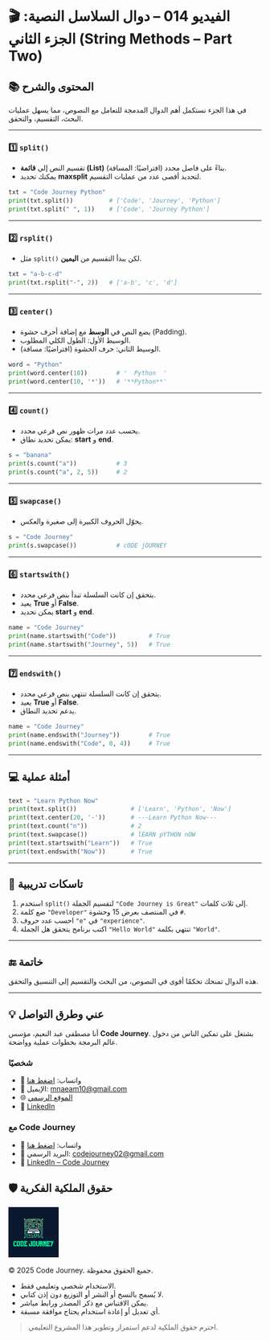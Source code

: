 
# 🎬 الفيديو 014 – دوال السلاسل النصية: الجزء الثاني (String Methods – Part Two)

## 📚 المحتوى والشرح
في هذا الجزء نستكمل أهم الدوال المدمجة للتعامل مع النصوص، مما يسهل عمليات البحث، التقسيم، والتحقق.

---

### 1️⃣ `split()`
- تقسيم النص إلى **قائمة (List)** بناءً على فاصل محدد (افتراضيًا: المسافة).
- يمكنك تحديد **maxsplit** لتحديد أقصى عدد من عمليات التقسيم.

```python
txt = "Code Journey Python"
print(txt.split())          # ['Code', 'Journey', 'Python']
print(txt.split(" ", 1))    # ['Code', 'Journey Python']
```

---

### 2️⃣ `rsplit()`

* مثل `split()` لكن يبدأ التقسيم من **اليمين**.

```python
txt = "a-b-c-d"
print(txt.rsplit("-", 2))   # ['a-b', 'c', 'd']
```

---

### 3️⃣ `center()`

* يضع النص في **الوسط** مع إضافة أحرف حشوة (Padding).
* الوسيط الأول: الطول الكلي المطلوب.
* الوسيط الثاني: حرف الحشوة (افتراضيًا: مسافة).

```python
word = "Python"
print(word.center(10))        # '  Python  '
print(word.center(10, '*'))   # '**Python**'
```

---

### 4️⃣ `count()`

* يحسب عدد مرات ظهور نص فرعي محدد.
* يمكن تحديد نطاق: **start** و **end**.

```python
s = "banana"
print(s.count("a"))           # 3
print(s.count("a", 2, 5))     # 2
```

---

### 5️⃣ `swapcase()`

* يحوّل الحروف الكبيرة إلى صغيرة والعكس.

```python
s = "Code Journey"
print(s.swapcase())           # cODE jOURNEY
```

---

### 6️⃣ `startswith()`

* يتحقق إن كانت السلسلة تبدأ بنص فرعي محدد.
* يعيد **True** أو **False**.
* يمكن تحديد **start** و **end**.

```python
name = "Code Journey"
print(name.startswith("Code"))         # True
print(name.startswith("Journey", 5))   # True
```

---

### 7️⃣ `endswith()`

* يتحقق إن كانت السلسلة تنتهي بنص فرعي محدد.
* يعيد **True** أو **False**.
* يدعم تحديد النطاق.

```python
name = "Code Journey"
print(name.endswith("Journey"))        # True
print(name.endswith("Code", 0, 4))     # True
```

---

## 💻 أمثلة عملية

```python
text = "Learn Python Now"
print(text.split())               # ['Learn', 'Python', 'Now']
print(text.center(20, '-'))       # ---Learn Python Now---
print(text.count("n"))            # 2
print(text.swapcase())            # lEARN pYTHON nOW
print(text.startswith("Learn"))   # True
print(text.endswith("Now"))       # True
```

---

## 📝 تاسكات تدريبية

1. استخدم `split()` لتقسيم الجملة `"Code Journey is Great"` إلى ثلاث كلمات.
2. ضع كلمة `"Developer"` في المنتصف بعرض 15 وحشوة `#`.
3. احسب عدد حروف `"e"` في `"experience"`.
4. اكتب برنامج يتحقق هل الجملة `"Hello World"` تنتهي بكلمة `"World"`.

---

## 🔚 خاتمة

هذه الدوال تمنحك تحكمًا أقوى في النصوص، من البحث والتقسيم إلى التنسيق والتحقق.

---


## 💡 عني وطرق التواصل


أنا مصطفى عبد النعيم، مؤسس **Code Journey**.
بشتغل على تمكين الناس من دخول عالم البرمجة بخطوات عملية وواضحة.


### شخصيًا
- 💬 واتساب: [اضغط هنا](https://wa.me/201114938410)
- 📧 الإيميل: mnaeam10@gmail.com  
- 🌐 [الموقع الرسمي](https://mostafa-naeam-web.vercel.app/)  
- 💼 [LinkedIn](https://www.linkedin.com/in/mostafa-naeam/)

### مع Code Journey
- 💬 واتساب: [اضغط هنا](https://wa.me/201555303227)
- 📩 البريد الرسمي: codejourney02@gmail.com  
- 💼 [LinkedIn – Code Journey](https://www.linkedin.com/company/code-journey25/)


## 🛡 حقوق الملكية الفكرية

<img src="../../images/1.png" alt="حقوق الملكية" width="100"/>


© 2025 Code Journey. جميع الحقوق محفوظة.  

- الاستخدام شخصي وتعليمي فقط.  
- لا يُسمح بالنسخ أو النشر أو التوزيع دون إذن كتابي.  
- يمكن الاقتباس مع ذكر المصدر ورابط مباشر.  
- أي تعديل أو إعادة استخدام يحتاج موافقة مسبقة.  

> احترم حقوق الملكية لدعم استمرار وتطوير هذا المشروع التعليمي.
